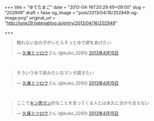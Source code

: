 +++
title = "ゆでたまご"
date = "2013-04-16T20:29:49+09:00"
slug = "202949"
draft = false
og_image = "post/2013/04/16/202949-og-image.png"
original_url = "http://june29.hatenablog.jp/entry/2013/04/16/202949"

+++

<p></p>
<blockquote class="twitter-tweet" lang="ja">
<p>眠れない女の子がいたらそっとゆで卵をあげたい</p>— <a class="keyword" href="http://d.hatena.ne.jp/keyword/%B5%D7%CA%DD%A5%DF%A5%C4%A5%ED%A5%A6">久保ミツロウ</a>さん (@kubo_3260) <a href="https://twitter.com/kubo_3260/status/323808920315494403">2013年4月15日</a>
</blockquote>
<script async src="//platform.twitter.com/widgets.js" charset="utf-8"></script><br>
<blockquote class="twitter-tweet" lang="ja">
<p>そういうゆで卵みたいなマンガ描きたい</p>— <a class="keyword" href="http://d.hatena.ne.jp/keyword/%B5%D7%CA%DD%A5%DF%A5%C4%A5%ED%A5%A6">久保ミツロウ</a>さん (@kubo_3260) <a href="https://twitter.com/kubo_3260/status/323812144229543936">2013年4月15日</a>
</blockquote>
<script async src="//platform.twitter.com/widgets.js" charset="utf-8"></script><br>
<blockquote class="twitter-tweet" lang="ja">
<p>ここで<a class="keyword" href="http://d.hatena.ne.jp/keyword/%A5%AD%A5%F3%C6%F9%A5%DE%A5%F3">キン肉マン</a>的なことを言ってくる人とは永久に分かち合えない</p>— <a class="keyword" href="http://d.hatena.ne.jp/keyword/%B5%D7%CA%DD%A5%DF%A5%C4%A5%ED%A5%A6">久保ミツロウ</a>さん (@kubo_3260) <a href="https://twitter.com/kubo_3260/status/323813277790531585">2013年4月15日</a>
</blockquote>
<script async src="//platform.twitter.com/widgets.js" charset="utf-8"></script>
